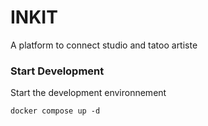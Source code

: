 # INKIT
A platform to connect studio and tatoo artiste

### Start Development

Start the development environnement

```
docker compose up -d
```
